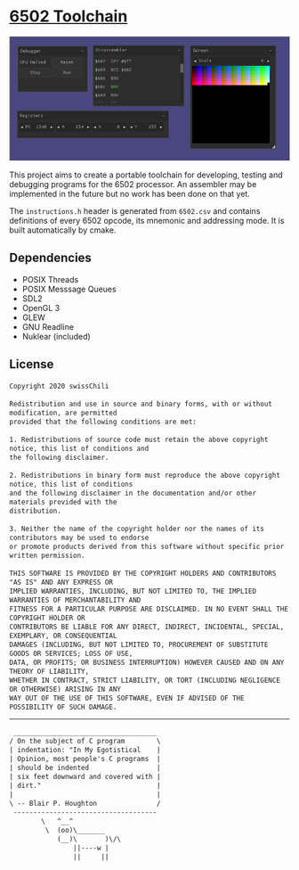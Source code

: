 # [6502 Toolchain](https://6502.swisschili.sh)

[![Screenshot](screenshot.png)](https://6502.swisschili.sh)

This project aims to create a portable toolchain for developing,
testing and debugging programs for the 6502 processor. An assembler
may be implemented in the future but no work has been done on that
yet.

The `instructions.h` header is generated from `6502.csv` and contains
definitions of every 6502 opcode, its mnemonic and addressing mode.
It is built automatically by cmake. 

## Dependencies

- POSIX Threads
- POSIX Messsage Queues
- SDL2
- OpenGL 3
- GLEW
- GNU Readline
- Nuklear (included)

## License

```
Copyright 2020 swissChili

Redistribution and use in source and binary forms, with or without modification, are permitted 
provided that the following conditions are met:

1. Redistributions of source code must retain the above copyright notice, this list of conditions and 
the following disclaimer.

2. Redistributions in binary form must reproduce the above copyright notice, this list of conditions 
and the following disclaimer in the documentation and/or other materials provided with the 
distribution.

3. Neither the name of the copyright holder nor the names of its contributors may be used to endorse 
or promote products derived from this software without specific prior written permission.

THIS SOFTWARE IS PROVIDED BY THE COPYRIGHT HOLDERS AND CONTRIBUTORS "AS IS" AND ANY EXPRESS OR 
IMPLIED WARRANTIES, INCLUDING, BUT NOT LIMITED TO, THE IMPLIED WARRANTIES OF MERCHANTABILITY AND 
FITNESS FOR A PARTICULAR PURPOSE ARE DISCLAIMED. IN NO EVENT SHALL THE COPYRIGHT HOLDER OR 
CONTRIBUTORS BE LIABLE FOR ANY DIRECT, INDIRECT, INCIDENTAL, SPECIAL, EXEMPLARY, OR CONSEQUENTIAL 
DAMAGES (INCLUDING, BUT NOT LIMITED TO, PROCUREMENT OF SUBSTITUTE GOODS OR SERVICES; LOSS OF USE, 
DATA, OR PROFITS; OR BUSINESS INTERRUPTION) HOWEVER CAUSED AND ON ANY THEORY OF LIABILITY, 
WHETHER IN CONTRACT, STRICT LIABILITY, OR TORT (INCLUDING NEGLIGENCE OR OTHERWISE) ARISING IN ANY 
WAY OUT OF THE USE OF THIS SOFTWARE, EVEN IF ADVISED OF THE POSSIBILITY OF SUCH DAMAGE.
```

---

```
 ____________________________________
/ On the subject of C program        \
| indentation: "In My Egotistical    |
| Opinion, most people's C programs  |
| should be indented                 |
| six feet downward and covered with |
| dirt."                             |
|                                    |
\ -- Blair P. Houghton               /
 ------------------------------------
        \   ^__^
         \  (oo)\_______
            (__)\       )\/\
                ||----w |
                ||     ||
```
